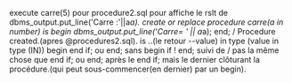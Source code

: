 execute carre(5) pour procedure2.sql
pour affiche le rslt de dbms_output.put_line('Carre :'||a*a).
create or replace procedure carre(a in number)
is
 begin
	dbms_output.put_line('Carre= ' || a*a);
 end;
 /
 Procedure created.(apres @procedures2.sql).
 is ..(le retour --value)
 in type (value in type (IN))
 begin
 end if; ou end;
 sans begin if !
 end; suivi de / pas la même chose que end if; ou end; après le end if; mais le dernier clôturant la procédure.(qui peut sous-commencer(en dernier) par un begin).